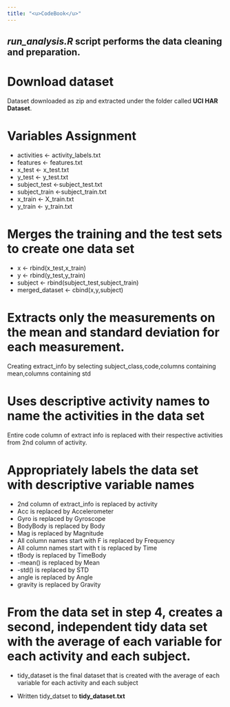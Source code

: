 ```yaml
---
title: "<u>CodeBook</u>"
---
```


## *run_analysis.R* script performs the data cleaning and preparation.

# Download dataset
  Dataset downloaded as zip and extracted under the folder called **UCI HAR Dataset**.

# Variables Assignment
  * activities <- activity_labels.txt
  * features   <- features.txt
  * x_test     <- x_test.txt
  * y_test     <- y_test.txt
  * subject_test <-subject_test.txt
  * subject_train <-subject_train.txt
  * x_train     <- X_train.txt
  * y_train     <- y_train.txt

# Merges the training and the test sets to create one data set

  * x <- rbind(x_test,x_train)
  * y <- rbind(y_test,y_train)
  * subject <- rbind(subject_test,subject_train)
  * merged_dataset <- cbind(x,y,subject)

# Extracts only the measurements on the mean and standard deviation for each measurement.

  Creating extract_info by selecting subject_class,code,columns containing mean,columns   containing std

# Uses descriptive activity names to name the activities in the data set

  Entire code column of extract info is replaced with their respective activities from   2nd column of activity.

# Appropriately labels the data set with descriptive variable names

  * 2nd column of extract_info is replaced by activity
  * Acc is replaced by Accelerometer
  * Gyro is replaced by Gyroscope
  * BodyBody is replaced by Body
  * Mag is replaced by Magnitude
  * All column names start with F is replaced by Frequency
  * All column names start with t is replaced by Time
  * tBody is replaced by TimeBody
  * -mean() is replaced by Mean
  * -std() is replaced by STD 
  * angle is replaced by Angle
  * gravity is replaced by Gravity

# From the data set in step 4, creates a second, independent tidy data set with the average of each variable for each activity and each subject.

  * tidy_dataset is the final dataset that is created with the average of each variable for each activity and each subject
  
  * Written tidy_datset to **tidy_dataset.txt**